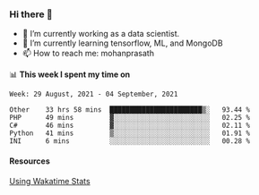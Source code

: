 ### Hi there 👋

- 🔭 I’m currently working as a data scientist.
- 🌱 I’m currently learning tensorflow, ML, and MongoDB
- 📫 How to reach me: mohanprasath

📊 **This week I spent my time on**
<!--START_SECTION:waka-->
```text
Week: 29 August, 2021 - 04 September, 2021

Other    33 hrs 58 mins  ███████████████████████▒░   93.44 % 
PHP      49 mins         ▓░░░░░░░░░░░░░░░░░░░░░░░░   02.25 % 
C#       46 mins         ▓░░░░░░░░░░░░░░░░░░░░░░░░   02.11 % 
Python   41 mins         ▒░░░░░░░░░░░░░░░░░░░░░░░░   01.91 % 
INI      6 mins          ░░░░░░░░░░░░░░░░░░░░░░░░░   00.28 % 
```
<!--END_SECTION:waka-->

#### Resources
[Using Wakatime Stats](https://github.com/marketplace/actions/waka-readme)
